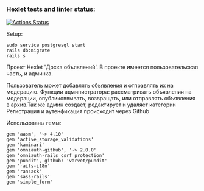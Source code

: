 ### Hexlet tests and linter status:
[![Actions Status](https://github.com/Kadina1988/rails-project-65/actions/workflows/hexlet-check.yml/badge.svg)](https://github.com/Kadina1988/rails-project-65/actions)

Setup:
```
sudo service postgresql start
rails db:migrate
rails s
```

Проект Hexlet 'Доска объявлений'.
В проекте имеется пользовательская часть, и админка.

Пользователь может добавлять обьявления и отправлять их на модерацию.
Функции администратора: рассматривать объявления на модерации, опубликоввывать, возвращать,
или отправлять объявления в архив.Так же админ создает, редактирует и удаляет категории
Регистрация и аутенфикация происходит через Github

Использованы гемы:
```
gem 'aasm', '~> 4.10'
gem 'active_storage_validations'
gem 'kaminari'
gem 'omniauth-github', '~> 2.0.0'
gem 'omniauth-rails_csrf_protection'
gem 'pundit', github: 'varvet/pundit'
gem 'rails-i18n'
gem 'ransack'
gem 'sass-rails'
gem 'simple_form'
```


